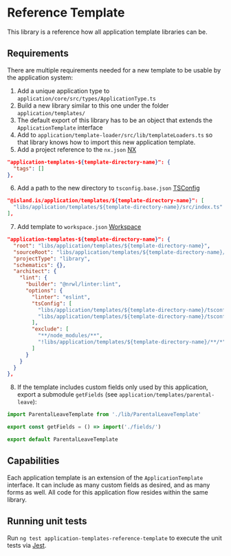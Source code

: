 # Reference Template

This library is a reference how all application template libraries can be.

## Requirements

There are multiple requirements needed for a new template to be usable by the application system:

1. Add a unique application type to `application/core/src/types/ApplicationType.ts`
2. Build a new library similar to this one under the folder `application/templates/`
3. The default export of this library has to be an object that extends the `ApplicationTemplate` interface
4. Add to `application/template-loader/src/lib/templateLoaders.ts` so that library knows how to import this new application template.
5. Add a project reference to the `nx.json` [NX](https://github.com/island-is/island.is/blob/main/nx.json)

```json
"application-templates-${template-directory-name}": {
  "tags": []
},
```

6. Add a path to the new directory to `tsconfig.base.json` [TSConfig](https://github.com/island-is/island.is/blob/main/tsconfig.base.json)

```json
"@island.is/application/templates/${template-directory-name}": [
  "libs/application/templates/${template-directory-name}/src/index.ts"
],
```

7. Add template to `workspace.json` [Workspace]()

```json
"application-templates-${template-directory-name}": {
  "root": "libs/application/templates/${template-directory-name}",
  "sourceRoot": "libs/application/templates/${template-directory-name}/src",
  "projectType": "library",
  "schematics": {},
  "architect": {
    "lint": {
      "builder": "@nrwl/linter:lint",
      "options": {
        "linter": "eslint",
        "tsConfig": [
          "libs/application/templates/${template-directory-name}/tsconfig.lib.json",
          "libs/application/templates/${template-directory-name}/tsconfig.spec.json"
        ],
        "exclude": [
          "**/node_modules/**",
          "!libs/application/templates/${template-directory-name}/**/*"
        ]
      }
    }
  }
},
```

8. If the template includes custom fields only used by this application, export a submodule `getFields` (see `application/templates/parental-leave`):

```ts
import ParentalLeaveTemplate from './lib/ParentalLeaveTemplate'

export const getFields = () => import('./fields/')

export default ParentalLeaveTemplate
```

## Capabilities

Each application template is an extension of the `ApplicationTemplate` interface. It can include as many custom fields as desired, and as many forms as well. All code for this application flow resides within the same library.

## Running unit tests

Run `ng test application-templates-reference-template` to execute the unit tests via [Jest](https://jestjs.io).
